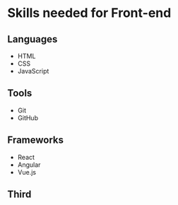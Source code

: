 # Skills needed for Front-end

## Languages

* HTML
* CSS
* JavaScript

## Tools

* Git
* GitHub
 
 ## Frameworks

* React
* Angular
* Vue.js

## Third
